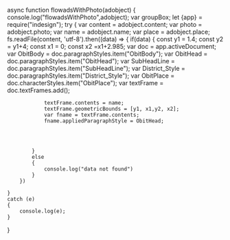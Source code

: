  async function flowadsWithPhoto(adobject)
 {
    console.log("flowadsWithPhoto",adobject);
    var groupBox;
    let {app} = require("indesign");
    try
    {
        var content = adobject.content;
        var photo = adobject.photo;
        var name = adobject.name;
        var place = adobject.place;
        fs.readFile(content, 'utf-8').then((data) => {
            if(data)
            {
                const y1 = 1.4;
                const y2 = y1+4;
                const x1 = 0;
                const x2 =x1+2.985;
                var doc = app.activeDocument;
                var ObitBody = doc.paragraphStyles.item("ObitBody");
                var ObitHead = doc.paragraphStyles.item("ObitHead");
                var SubHeadLine = doc.paragraphStyles.item("SubHeadLine");
                var District_Style = doc.paragraphStyles.item("District_Style");
                var ObitPlace = doc.characterStyles.item("ObitPlace");
                var textFrame = doc.textFrames.add();

                textFrame.contents = name;
                textFrame.geometricBounds = [y1, x1,y2, x2];   
                var fname = textFrame.contents;
                fname.appliedParagraphStyle = ObitHead;



                
            } 
            else
            {
                console.log("data not found")
            }
        })
        
    }
    catch (e)
    {
        console.log(e);
    }

 }